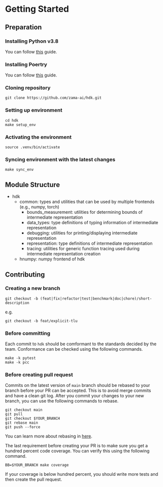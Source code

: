 # Getting Started

## Preparation

### Installing Python v3.8

You can follow [this](https://realpython.com/installing-python/) guide.

### Installing Poertry

You can follow [this](https://python-poetry.org/docs/#installation) guide.

### Cloning repository

```shell
git clone https://github.com/zama-ai/hdk.git
```

### Setting up environment

```shell
cd hdk
make setup_env
```

### Activating the environment

```shell
source .venv/bin/activate
```

### Syncing environment with the latest changes

```shell
make sync_env
```

## Module Structure

- hdk
    - common: types and utilities that can be used by multiple frontends (e.g., numpy, torch)
      - bounds_measurement: utilities for determining bounds of intermediate representation
      - data_types: type definitions of typing information of intermediate representation
      - debugging: utilities for printing/displaying intermediate representation
      - representation: type definitions of intermediate representation
      - tracing: utilities for generic function tracing used during intermediate representation creation
    - hnumpy: numpy frontend of hdk

## Contributing

### Creating a new branch

```shell
git checkout -b (feat|fix|refactor|test|benchmark|doc|chore)/short-description
```

e.g.

```shell
git checkout -b feat/explicit-tlu
```

### Before committing

Each commit to `hdk` should be comformant to the standards decided by the team. Conformance can be checked using the following commands.

```shell
make -k pytest
make -k pcc
```

### Before creating pull request

Commits on the latest version of `main` branch should be rebased to your branch before your PR can be accepted. This is to avoid merge commits and have a clean git log. After you commit your changes to your new branch, you can use the following commands to rebase.

```shell
git checkout main
git pull
git checkout $YOUR_BRANCH
git rebase main
git push --force
```

You can learn more about rebasing in [here](https://git-scm.com/docs/git-rebase).

The last requirement before creating your PR is to make sure you get a hundred percent code coverage. You can verify this using the following command.

```shell
BB=$YOUR_BRANCH make coverage
```

If your coverage is below hundred percent, you should write more tests and then create the pull request.

